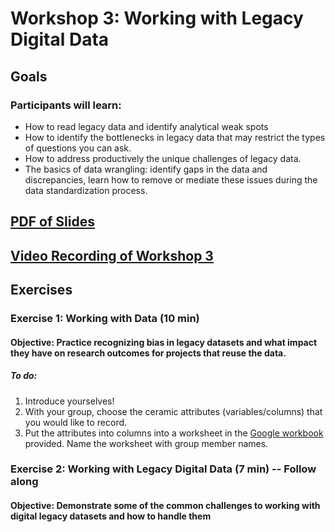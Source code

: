 # Workshop 3: Working with Legacy Digital Data

## Goals
### Participants will learn:
* How to read legacy data and identify analytical weak spots
* How to identify the bottlenecks in legacy data that may restrict the types of questions you can ask.
* How to address productively the unique challenges of legacy data. 
* The basics of data wrangling: identify gaps in the data and discrepancies, learn how to remove or mediate these issues during the data standardization process.

## [PDF of Slides]()

## [Video Recording of Workshop 3]()

## Exercises
### Exercise 1: Working with Data (10 min)
#### **Objective:** Practice recognizing bias in legacy datasets and what impact they have on research outcomes for projects that reuse the data.
##### To do:
1. Introduce yourselves!
2. With your group, choose the ceramic attributes (variables/columns) that you would like to record.
3. Put the attributes into columns into a worksheet in the [Google workbook](https://docs.google.com/spreadsheets/d/1685ZhEmZsuC35tjdZ-Oosy1e2OmHWrN49u7FlBzWr9o/edit?usp=sharing) provided. Name the worksheet with group member names.

### Exercise 2: Working with Legacy Digital Data (7 min) -- Follow along
#### **Objective:** Demonstrate some of the common challenges to working with digital legacy datasets and how to handle them

